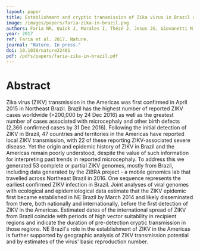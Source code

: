 ```yaml
---
layout: paper
title: Establishment and cryptic transmission of Zika virus in Brazil and the Americas
image: /images/papers/faria-zika-in-brazil.png
authors: Faria NR, Quick J, Morales I, Thézé J, Jesus JG, Giovanetti M, Kraemer MUG, Hill SC, Black A, da Costa AC, Franco LC, Silva SP, Wu C-H, Ragwhani J, Cauchemez S, du Plessis L, Verotti MP, Oliveira WK, Carmo EH, Coelho GE, Santelli ACFS, Vinhal LC, Henriques CMP, Simpson J, Loose M, Andersen KG, Grubaugh N, Somasekar S, Chiu CY, Lewis-Ximenez LL, Baylis SA, Chieppe AO, Aguiar SF, Fernandes CA, Lemos PS, Nascimento BLS, Monteiro HAO, Siqueira IC, de Queiroz MGL, Souza TR, Bezerra JF, Lemos MR, Pereira GF, Teixeira DLF, Moura LC, Dhalia R, França RF, Magalhães T, Marques ET, Jaenish T, Wallau GL, de Lima MC, Nascimento V, de Cerqueira EM, de Lima MM, Mascarenhas DL, Neto JPM, Levin AS, Tozetto-Mendoza TR, Fonseca SN, Mendes-Correa MC, Milagres FP, Segurado A, Holmes EC, Rambaut A, Bedford T, Teixeira MNR, Sabino EC, Alcantara LCJ, Loman N, Pybus OG.
year: 2017
ref: Faria et al. 2017. Nature.
journal: "Nature. In press."
doi: 10.1038/nature22401
pdf: /pdfs/papers/faria-zika-in-brazil.pdf
---
```


# Abstract

Zika virus (ZIKV) transmission in the Americas was first confirmed in April 2015 in Northeast Brazil. Brazil has the highest number of reported ZIKV cases worldwide (>200,000 by 24 Dec 2016) as well as the greatest number of cases associated with microcephaly and other birth defects (2,366 confirmed cases by 31 Dec 2016). Following the initial detection of ZIKV in Brazil, 47 countries and territories in the Americas have reported local ZIKV transmission, with 22 of these reporting ZIKV-associated severe disease. Yet the origin and epidemic history of ZIKV in Brazil and the Americas remain poorly understood, despite the value of such information for interpreting past trends in reported microcephaly. To address this we generated 53 complete or partial ZIKV genomes, mostly from Brazil, including data generated by the ZiBRA project - a mobile genomics lab that travelled across Northeast Brazil in 2016. One sequence represents the earliest confirmed ZIKV infection in Brazil. Joint analyses of viral genomes with ecological and epidemiological data estimate that the ZIKV epidemic first became established in NE Brazil by March 2014 and likely disseminated from there, both nationally and internationally, before the first detection of ZIKV in the Americas. Estimated dates of the international spread of ZIKV from Brazil coincide with periods of high vector suitability in recipient regions and indicate the duration of pre-detection cryptic transmission in those regions. NE Brazil's role in the establishment of ZIKV in the Americas is further supported by geographic analysis of ZIKV transmission potential and by estimates of the virus' basic reproduction number.
